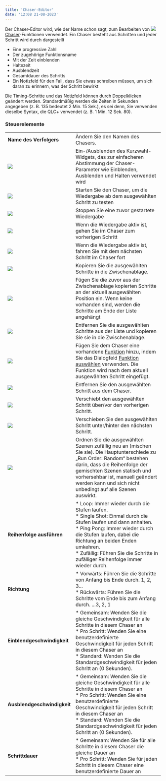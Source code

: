 ```yaml
---
title: 'Chaser-Editor'
date: '12:08 21-08-2023'
---
```


Der Chaser-Editor wird, wie der Name schon sagt, zum Bearbeiten von ![](/basics/chaser.png) [Chaser](/basics/glossary-and-concepts#chaser)-Funktionen verwendet.
Ein Chaser besteht aus Schritten und jeder Schritt wird durch dargestellt

* Eine progressive Zahl
* Der zugehörige Funktionsname
* Mit der Zeit einblenden
* Haltezeit
* Ausblendzeit
* Gesamtdauer des Schritts
* Ein Notizfeld für den Fall, dass Sie etwas schreiben müssen, um sich daran zu erinnern, was der Schritt bewirkt

Die Timing-Schritte und das Notizfeld können durch Doppelklicken geändert werden. Standardmäßig werden die Zeiten in Sekunden angegeben (z. B. 135 bedeutet 2 Min. 15 Sek.), es sei denn, Sie verwenden dieselbe Syntax, die QLC+ verwendet (z. B. 1 Min. 12 Sek. 80).

### Steuerelemente

|     |     |
| --- | --- |
| **Name des Verfolgers** | Ändern Sie den Namen des Chasers. |
| ![](/basics/speed.png) | Ein-/Ausblenden des Kurzwahl-Widgets, das zur einfacheren Abstimmung der Chaser-Parameter wie Einblenden, Ausblenden und Halten verwendet wird |
| ![](/basics/player_play.png) | Starten Sie den Chaser, um die Wiedergabe ab dem ausgewählten Schritt zu testen |
| ![](/basics/player_stop.png) | Stoppen Sie eine zuvor gestartete Wiedergabe |
| ![](/basics/back.png) | Wenn die Wiedergabe aktiv ist, gehen Sie im Chaser zum vorherigen Schritt |
| ![](/basics/forward.png) | Wenn die Wiedergabe aktiv ist, fahren Sie mit dem nächsten Schritt im Chaser fort |
| ![](/basics/editcopy.png) | Kopieren Sie die ausgewählten Schritte in die Zwischenablage. |
| ![](/basics/editpaste.png) | Fügen Sie die zuvor aus der Zwischenablage kopierten Schritte an der aktuell ausgewählten Position ein. Wenn keine vorhanden sind, werden die Schritte am Ende der Liste angehängt |
| ![](/basics/editcut.png) | Entfernen Sie die ausgewählten Schritte aus der Liste und kopieren Sie sie in die Zwischenablage. |
| ![](/basics/edit_add.png) | Fügen Sie dem Chaser eine vorhandene [Funktion](/basics/glossary-and-concepts#funktionen) hinzu, indem Sie das Dialogfeld [Funktion auswählen](../function-selection) verwenden. Die Funktion wird nach dem aktuell ausgewählten Schritt eingefügt. |
| ![](/basics/edit_remove.png) | Entfernen Sie den ausgewählten Schritt aus dem Chaser. |
| ![](/basics/up.png) | Verschiebt den ausgewählten Schritt über/vor den vorherigen Schritt. |
| ![](/basics/down.png) | Verschieben Sie den ausgewählten Schritt unter/hinter den nächsten Schritt. |
| ![](/basics/random.png) | Ordnen Sie die ausgewählten Szenen zufällig neu an (mischen Sie sie). Die Hauptunterschiede zu „Run Order: Random“ bestehen darin, dass die Reihenfolge der gemischten Szenen statisch und vorhersehbar ist, manuell geändert werden kann und sich nicht unbedingt auf alle Szenen auswirkt. |
| **Reihenfolge ausführen** | * Loop: Immer wieder durch die Stufen laufen.<br>* Single Shot: Einmal durch die Stufen laufen und dann anhalten.<br>* Ping Pong: Immer wieder durch die Stufen laufen, dabei die Richtung an beiden Enden umkehren. <br>* Zufällig: Führen Sie die Schritte in zufälliger Reihenfolge immer wieder durch. |
| **Richtung** | * Vorwärts: Führen Sie die Schritte von Anfang bis Ende durch. 1, 2, 3...<br>* Rückwärts: Führen Sie die Schritte vom Ende bis zum Anfang durch. ...3, 2, 1 |
| **Einblendgeschwindigkeit** | * Gemeinsam: Wenden Sie die gleiche Geschwindigkeit für alle Schritte in diesem Chaser an<br>* Pro Schritt: Wenden Sie eine benutzerdefinierte Geschwindigkeit für jeden Schritt in diesem Chaser an<br>* Standard: Wenden Sie die Standardgeschwindigkeit für jeden Schritt an (0 Sekunden). |
| **Ausblendgeschwindigkeit** | * Gemeinsam: Wenden Sie die gleiche Geschwindigkeit für alle Schritte in diesem Chaser an<br>* Pro Schritt: Wenden Sie eine benutzerdefinierte Geschwindigkeit für jeden Schritt in diesem Chaser an<br>* Standard: Wenden Sie die Standardgeschwindigkeit für jeden Schritt an (0 Sekunden). |
| **Schrittdauer** | * Gemeinsam: Wenden Sie für alle Schritte in diesem Chaser die gleiche Dauer an<br>* Pro Schritt: Wenden Sie für jeden Schritt in diesem Chaser eine benutzerdefinierte Dauer an |